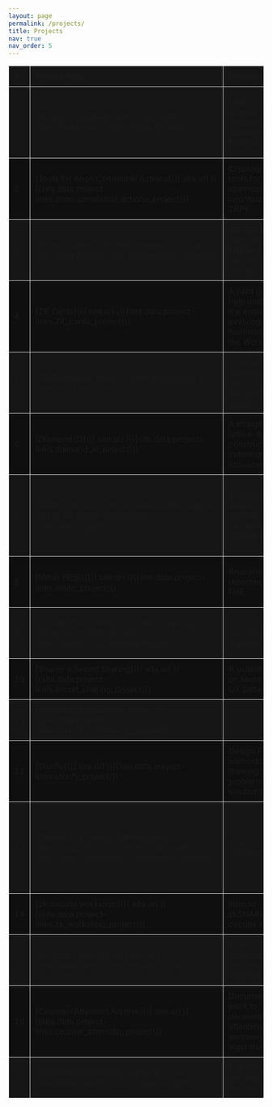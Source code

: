```yaml
---
layout: page
permalink: /projects/
title: Projects
nav: true
nav_order: 5
---
```


<style>
  table {
    width: 100%;
    border-collapse: collapse;
    /* table-layout: fixed;  */
  }

  table th, table td {
    border: 1px solid #ddd;
    padding: 10px;
    text-align: left;
  }

  table tr:nth-child(odd) {
    background-color:rgb(22, 22, 22);
  }

  table tr:nth-child(even) {
    background-color:rgb(15, 15, 15);
  }

  table tr {
    margin-bottom: 10px;
  }
</style>

<!-- <div class="spaced-table"> -->

| #   | Project Page                                                                                                                      | Description                                                                             | Contributors                                        | Artifacts                                                                                                                                                                                                                                                                                                                                      | Contact                                                                                                                                                                                                                                    |
| --- | --------------------------------------------------------------------------------------------------------------------------------- | --------------------------------------------------------------------------------------- | --------------------------------------------------- | ---------------------------------------------------------------------------------------------------------------------------------------------------------------------------------------------------------------------------------------------------------------------------------------------------------------------------------------------- | ------------------------------------------------------------------------------------------------------------------------------------------------------------------------------------------------------------------------------------------ |
| 1   | [Privacy in Digital ID Systems]({{ site.url }}{{site.data.project-links.digital_id_project}})                                     | Deep-dive into privacy requirements and features of the EUDI framework                  | Ying Tong, Vishruti Ganesh, Janabel Xia, Riley Wong | [Slides](https://docs.google.com/presentation/d/1C4D8zK4gAdafgIEW-2m_qDyyT39gWo0mmFYpwmA8N3M), [Github Comment](https://github.com/eu-digital-identity-wallet/eudi-doc-architecture-and-reference-framework/discussions/408?sort=top#discussioncomment-12660315), [ZK Proof Systems Map](https://hackmd.io/@therealyingtong/proof-systems-map) | [yingtong.lai@gmail.com](mailto:yingtong.lai@gmail.com)                                                                                                                                                                                    |
| 2   | [Tools for Anon Communal Actions]({{ site.url }}{{site.data.project-links.anon_communal_actions_project}})                        | Cryptographic tools for community action coordination using ZKPs                        | Ryan Wang, Violet                                   | [Slides](https://pitch.com/v/anon-coordination-k6d4yx), [Github](https://github.com/ryanycw/anon-coordination)                                                                                                                                                                                                                                 | -                                                                                                                                                                                                                                          |
| 3   | [Privacy-preserving Yellowpages]({{ site.url }}{{site.data.project-links.yellowpages_project}})                                   | Semantic matching with FHE and decentralized storage                                    | Rithikha Rajamohan                                  | [Slides](https://www.canva.com/design/DAGiPuJmLz0/42q_LKJo3vZGS5ITLqr2Vg/edit), [Github](https://github.com/rithikha/FHE-Semantic-Search)                                                                                                                                                                                                      | [@rithikxa\_](https://x.com/rithikxa_), [@rithikha.bsky.social](https://bsky.app/profile/rithikha.bsky.social) [rithikha@v6acolab.org](mailto:rithikha@v6acolab.org)                                                                       |
| 4   | [ZK Cards]({{ site.url }}{{site.data.project-links.ZK_cards_project}})                                                            | A card game to help understand the endless and evolving technologies in the World of ZK | Jayaditya Gupta                                     | [Slides](https://docs.google.com/presentation/d/1gM4o-w3pQdxjQHbF26dQb2ZmDnPV9HZmERfF7vcdIW4/), [Website](https://zk-cards.netlify.app/), [Github](https://github.com/ZK-card/zk-cards), [@zk_cards](https://x.com/zk_cards)                                                                                                                   | [LinkedIn](https://www.linkedin.com/in/jayaditya-gupta-a56454129/), [jayadityagupta11@gmail.com](jayadityagupta11@gmail.com)                                                                                                               |
| 5   | [TwoTimers]({{ site.url }}{{site.data.project-links.two_timers_project}})                                                         | A privacy-preserving version of “are we dating the same guy/girl?” concept              | Jayaditya Gupta                                     | [Slides](https://docs.google.com/presentation/d/1gM4o-w3pQdxjQHbF26dQb2ZmDnPV9HZmERfF7vcdIW4/), [Website](https://twotimers.netlify.app/)                                                                                                                                                                                                      | [LinkedIn](https://www.linkedin.com/in/jayaditya-gupta-a56454129/), [jayadityagupta11@gmail.com](mailto:jayadityagupta11@gmail.com)                                                                                                        |
| 6   | [Diamond iO]({{ site.url }}{{site.data.project-links.diamond_io_project}})                                                        | A straightforward lattice-based construction of indistinguishability obfuscation (iO)   | Sora Suegami, Enrico Bottazzi, Pia Park             | [Slides](https://drive.google.com/file/d/15u2LpwSj8rgCaZMWk_2A1XMGil6XTs61/view?usp=sharing), [Github](https://github.com/MachinaIO/diamond-io)                                                                                                                                                                                                | [@machina\_\_io](https://twitter.com/machina__io)                                                                                                                                                                                          |
| 7   | [TADA: Time-Assured Deniable Authentication]({{ site.url }}{{site.data.project-links.tada_project}})                              | A flexible and elegant time-based protocol for deniable authentication                  | Anka Hu                                             | [Slides](https://docs.google.com/presentation/d/1OvAdNPO_oUCGDmcG0khX9ouZrRqLWZAvVyoq0ywf9LA), [Github](https://github.com/topanisto/timed-commitments), [Circuit WIP](https://github.com/topanisto/tada/), [Blogpost 1](https://hackmd.io/@topo/S1do9kwnke), [Blogpost 2](https://hackmd.io/@topo/HyX2tQDaJx)                                 | TG/Discord: [@topanisto](https://t.me/topanisto), [@aka_topo](https://twitter.com/aka_topo), [ankaa@mit.edu](mailto:ankaa@mit.edu)                                                                                                         |
| 8   | [Mitan (密谈)]({{ site.url }}{{site.data.project-links.mitan_project}})                                                           | Anonymous reporting using FHE                                                           | Emma                                                | [Github-FHE](https://github.com/emmaguo13/phantom-zone/tree/emma/pnns), [Github-App](https://github.com/emmaguo13/fhe-workplace)                                                                                                                                                                                                               | [@emguoz](https://twitter.com/emguoz)                                                                                                                                                                                                      |
| 9   | [Collaborative & Private AI Model Training]({{ site.url }}{{site.data.project-links.collab_priv_ai_training_project}})            | Use-cases for combating algorithmic bias                                                | Yuriko Nishijima, Val Elefante                      | [Slides](https://docs.google.com/presentation/d/1zP25V5vyM7FF1PF_Icm9ROwQxvXLiFJ167KSj9SAmCk), [Github](https://github.com/yuriko627/vfl-demo)                                                                                                                                                                                                 | TG/Discord: [@yuriko627](http://t.me/yuriko627), [@yurikonishijima](https://twitter.com/yurikonishijima), Discord: @yogival, Signal: velefante22.82, [@velefante22](https://twitter.com/velefante22)                                       |
| 10  | [Shamir's Secret Sharing]({{ site.url }}{{site.data.project-links.secret_sharing_project}})                                       | A usability study on secret sharing UX patterns                                         | Evie Winter                                         | [Slides](https://hackmd.io/@plaintextdesign/S1Lz7bPiJe#/)                                                                                                                                                                                                                                                                                      | [eviewinter@proton.me](mailto:eviewinter@proton.me), Discord/Signal: @eviewinter.42                                                                                                                                                        |
| 11  | [Cards for Humanity]({{ site.url }}{{site.data.project-links.cards_for_humanity_project}})                                        | -                                                                                       | Laura Sinisterra                                    | [Slides](https://drive.google.com/file/d/15pzClGN3hSVBCrGO8CYk4FTh27K6-7Z-/view?usp=drive_link)                                                                                                                                                                                                                                                | [Website](https://laurasinisterra.com), [Substack](https://theimpermanent.substack.com)                                                                                                                                                    |
| 12  | [Storify]({{ site.url }}{{site.data.project-links.storify_project}})                                                              | Design Fiction methodology for thinking through problems and solutions                  | Āryā Jeipea Karijo                                  | [Video](https://drive.google.com/file/d/1dkupyt3S1Cm4Fzvty31fGjwG293W4SyS/view)                                                                                                                                                                                                                                                                | [Profile](https://500queerscientists.com/arya-jeipea-karijo/)                                                                                                                                                                              |
| 13  | [Taiwan as a Model for Participatory Democracy]({{ site.url }}{{site.data.project-links.taiwan_participatory_democracy_project}}) | Essay & podcast with Audrey Tang                                                        | Jasmine Sun                                         | [garbage in, garbage out](https://jasmi.news/p/taiwan-2025), [doing DOGE right ft. audrey tang](https://jasmi.news/p/doing-doge-right-ft-audrey-tang)                                                                                                                                                                                          | [Substack](https://jasmi.news/), [@jasminewsun](https://twitter.com/jasminewsun)                                                                                                                                                           |
| 14  | [zk circuits workshop]({{ site.url }}{{site.data.project-links.zk_workshop_project}})                                             | Intro to zkSNARks, zk circuits and Noir                                                 | Edu                                                 | [Slides](https://github.com/ed255/sudoku-noir/blob/main/zk-circuits-slides.pdf), [Exercise](https://github.com/ed255/sudoku-noir/)                                                                                                                                                                                                             | -                                                                                                                                                                                                                                          |
| 15  | [Archivists Not Spies]({{ site.url }}{{site.data.project-links.archivist_project}})                                               | Essay on archiving tradition and lessons from cryptography                              | Olivia M Ross                                       | WIP                                                                                                                                                                                                                                                                                                                                            | [IG](https://www.instagram.com/cyberdoula/), [Substack](https://femalechesschampion.substack.com/), [pandoras_aquarium@riseup.net](mailto:pandoras_aquarium@riseup.net), [oliviamckaylaross@gmail.com](mailto:oliviamckaylaross@gmail.com) |
| 16  | [Counter-Attention Archive]({{ site.url }}{{site.data.project-links.counter_attention_project}})                                  | Documentation of work to decelerate attention economy algorithms                        | Kii Kang                                            | [Website](https://counter-attention.vercel.app/)                                                                                                                                                                                                                                                                                               | -                                                                                                                                                                                                                                          |
| 17  | [Mutual Recognition]({{ site.url }}{{site.data.project-links.mutual_recognition}})                                                | P2P Identity & Identification from the ground up                                        | -                                                   | [Slides](https://drive.proton.me/urls/D9H1GAZE6W#eFrsD3FI9aBt)                                                                                                                                                                                                                                                                                 | -                                                                                                                                                                                                                                          |

<!-- </div> -->
